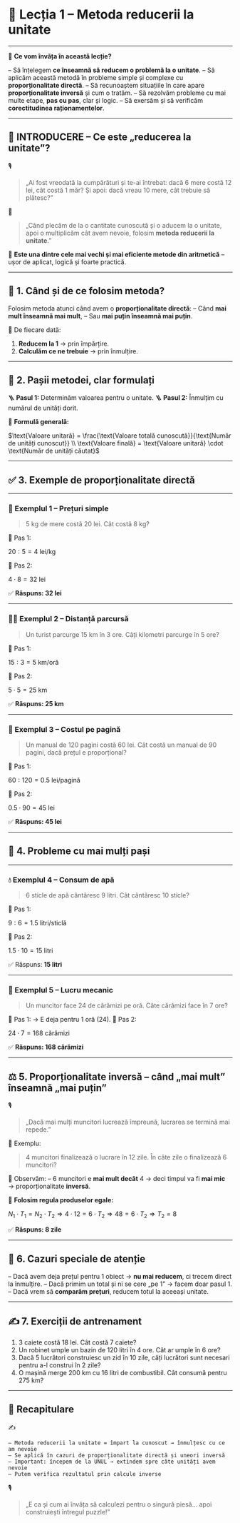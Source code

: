 # 📘 Lecția 1 – Metoda reducerii la unitate

------

🎯 **Ce vom învăța în această lecție?**

– Să înțelegem **ce înseamnă să reducem o problemă la o unitate**.
 – Să aplicăm această metodă în probleme simple și complexe cu **proporționalitate directă**.
 – Să recunoaștem situațiile în care apare **proporționalitate inversă** și cum o tratăm.
 – Să rezolvăm probleme cu mai multe etape, **pas cu pas**, clar și logic.
 – Să exersăm și să verificăm **corectitudinea raționamentelor**.

------

## 🔔 INTRODUCERE – Ce este „reducerea la unitate”?

🎙️

> „Ai fost vreodată la cumpărături și te-ai întrebat: dacă 6 mere costă 12 lei, cât costă 1 măr?
>  Și apoi: dacă vreau 10 mere, cât trebuie să plătesc?”

🧠

> „Când plecăm de la o cantitate cunoscută și o aducem la o unitate, apoi o multiplicăm cât avem nevoie, folosim **metoda reducerii la unitate**.”

📘 **Este una dintre cele mai vechi și mai eficiente metode din aritmetică** – ușor de aplicat, logică și foarte practică.

------

## 🔹 1. Când și de ce folosim metoda?

Folosim metoda atunci când avem o **proporționalitate directă**:
 – Când **mai mult înseamnă mai mult**,
 – Sau **mai puțin înseamnă mai puțin**.

🎯 De fiecare dată:

1. **Reducem la 1** → prin împărțire.
2. **Calculăm ce ne trebuie** → prin înmulțire.

------

## 🔧 2. Pașii metodei, clar formulați

🪜 **Pasul 1:** Determinăm valoarea pentru o unitate.
 🪜 **Pasul 2:** Înmulțim cu numărul de unități dorit.

📘 **Formulă generală:**

$\text{Valoare unitară} = \frac{\text{Valoare totală cunoscută}}{\text{Număr de unități cunoscut}} \\ \text{Valoare finală} = \text{Valoare unitară} \cdot \text{Număr de unități căutat}$

------

## ✅ 3. Exemple de proporționalitate directă

------

### 🍏 Exemplul 1 – Prețuri simple

> 5 kg de mere costă 20 lei. Cât costă 8 kg?

🔹 Pas 1:

$20 : 5 = 4\ \text{lei/kg}$

🔹 Pas 2:

$4 \cdot 8 = 32\ \text{lei}$

✅ **Răspuns: 32 lei**

------

### 🚶‍♂️ Exemplul 2 – Distanță parcursă

> Un turist parcurge 15 km în 3 ore. Câți kilometri parcurge în 5 ore?

🔹 Pas 1:

$15 : 3 = 5\ \text{km/oră}$

🔹 Pas 2:

$5 \cdot 5 = 25\ \text{km}$

✅ **Răspuns: 25 km**

------

### 📘 Exemplul 3 – Costul pe pagină

> Un manual de 120 pagini costă 60 lei. Cât costă un manual de 90 pagini, dacă prețul e proporțional?

🔹 Pas 1:

$60 : 120 = 0.5\ \text{lei/pagină}$

🔹 Pas 2:

$0.5 \cdot 90 = 45\ \text{lei}$

✅ **Răspuns: 45 lei**

------

## 🔁 4. Probleme cu mai mulți pași

------

### 💧 Exemplul 4 – Consum de apă

> 6 sticle de apă cântăresc 9 litri. Cât cântăresc 10 sticle?

🔹 Pas 1:

$9 : 6 = 1.5\ \text{litri/sticlă}$

🔹 Pas 2:

$1.5 \cdot 10 = 15\ \text{litri}$

✅ Răspuns: **15 litri**

------

### 🧱 Exemplul 5 – Lucru mecanic

> Un muncitor face 24 de cărămizi pe oră. Câte cărămizi face în 7 ore?

🔹 Pas 1:
 → E deja pentru 1 oră (24).
 🔹 Pas 2:

$24 \cdot 7 = 168\ \text{cărămizi}$

✅ **Răspuns: 168 cărămizi**

------

## ⚖️ 5. Proporționalitate inversă – când „mai mult” înseamnă „mai puțin”

🎙️

> „Dacă mai mulți muncitori lucrează împreună, lucrarea se termină mai repede.”

📘 Exemplu:

> 4 muncitori finalizează o lucrare în 12 zile. În câte zile o finalizează 6 muncitori?

📌 Observăm:
 – 6 muncitori e **mai mult decât** 4 → deci timpul va fi **mai mic** → proporționalitate **inversă**.

🧠 **Folosim regula produselor egale:**

$N_1 \cdot T_1 = N_2 \cdot T_2 \Rightarrow 4 \cdot 12 = 6 \cdot T_2 \Rightarrow 48 = 6 \cdot T_2 \Rightarrow T_2 = 8$

✅ **Răspuns: 8 zile**

------

## 🧠 6. Cazuri speciale de atenție

– Dacă avem deja prețul pentru 1 obiect → **nu mai reducem**, ci trecem direct la înmulțire.
 – Dacă primim un total și ni se cere „pe 1” → facem doar pasul 1.
 – Dacă vrem să **comparăm prețuri**, reducem totul la aceeași unitate.

------

## ✍️ 7. Exerciții de antrenament

1. 3 caiete costă 18 lei. Cât costă 7 caiete?
2. Un robinet umple un bazin de 120 litri în 4 ore. Cât ar umple în 6 ore?
3. Dacă 5 lucrători construiesc un zid în 10 zile, câți lucrători sunt necesari pentru a-l construi în 2 zile?
4. O mașină merge 200 km cu 16 litri de combustibil. Cât consumă pentru 275 km?

------

## 🔁 Recapitulare

✍️

```
– Metoda reducerii la unitate = împart la cunoscut → înmulțesc cu ce am nevoie  
– Se aplică în cazuri de proporționalitate directă și uneori inversă  
– Important: începem de la UNUL → extindem spre câte unități avem nevoie  
– Putem verifica rezultatul prin calcule inverse
```

🎙️

> „E ca și cum ai învăța să calculezi pentru o singură piesă… apoi construiești întregul puzzle!”

